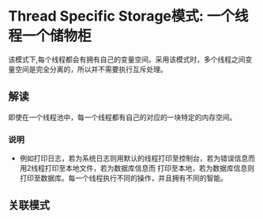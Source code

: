 # Thread Specific Storage模式: 一个线程一个储物柜

该模式下,每个线程都会有拥有自己的变量空间。采用该模式时，多个线程之间变量空间是完全分离的，所以并不需要执行互斥处理。

## 解读

即使在一个线程池中，每一个线程都有自己的对应的一块特定的内存空间。

### 说明

- 例如打印日志，若为系统日志则用默认的线程打印至控制台，若为错误信息而用2线程打印至本地文件，若为数据库信息而
打印至本地，若为数据库信息则打印至数据库。每一个线程执行不同的操作，并且拥有不同的智能。


## 关联模式
